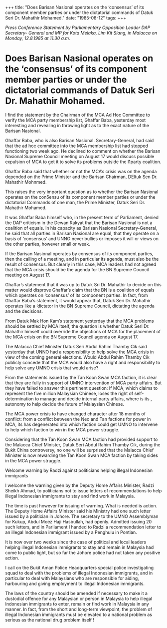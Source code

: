 +++ 
title: "Does Barisan Nasional operates on the ‘consensus’ of its component member parties or under the dictatorial commands of Datuk Seri Dr. Mahathir Mohamed."
date: "1985-08-12"
tags:
+++

_Press Conference Statement by Parliamentary Opposition Leader DAP Secretary- General and MP for Kota Melaka, Lim Kit Siang, in Malacca on Monday, 12.8.1985 at 11.30 a.m._

# Does Barisan Nasional operates on the ‘consensus’ of its component member parties or under the dictatorial commands of Datuk Seri Dr. Mahathir Mohamed.

I find the statement by the Chairman of the MCA Ad Hoc Committee to verify the MCA party membership list, Ghaffar Baba, yesterday most interesting and revealing in throwing light as to the exact nature of the Barisan Nasional.</u>

Ghaffar Baba, who is also Barisan Nasional. Secretary-General, had said that the ad hoc committee into the MCA membership list had stopped functioning two week ago. He declined to comment on whether the Barisan Nasional Supreme Council meeting on August 17 would discuss possible expulsion of MCA to get it to solve its problems outside the l1party coalition.

Ghaffar Baba said that whether or not the MCA’s crisis was on the agenda depended on the Prime Minister and the Barisan Chairman, DEltuk Sen Dr. Mahathir Mohnmed.

This raises the very important question as to whether the Barisan Nasional operates on the con5ensu of its component member parties or under the dictatorial Commands of one man, the Prime Minister, Datuk Seri Dr. Mahathir Mohamed.

It was Ghaffar Baba himself who, in the present term of Parliament, denied the DAP criticism in the Dewan Rakyat that the Barisan Nasional is not a coalition of equals. In his capacity as Barisan Nasional Secretary-General, he said that all parties in Barisan Nasional are equal, that they operate on a basis of ‘consensus’ and UNNO never bullies or imposes it will or views on the other parties, however small or weak.

If the Barisan Nasional operates by consensus of its component parties, then the calling of a meeting, and in particular its agenda, must also be the result of consensus. But clearly in this case, MCA leaders had not agreed that the MCA crisis should be the agenda for the BN Supreme Council meeting on August 17.

Ghaffar’s statement that it was up to Datuk Sri Dr. Mahathir to decide on this matter would disprove Ghaffar’s claim that the BN is a coalition of equals which operates on ‘consensus’ of its component parties. In fact, from Ghaffar Baba’s statement, it would appear that, Datuk Seri Dr. Mahathir operates like a ‘dictator in the BN Supreme Council, dictating the agenda and the decisions.

From Datuk Mak Hon Kam’s statement yesterday that the MCA problems should be settled by MCA itself, the question is whether Datuk Seri Dr. Mahathir himself could override the objections of MCA for the placement of the MCA crisis on the BN Supreme Council agenda on August 17.

The Malacca Chief Minister Datuk Seri Abdul Rahim Thamby Cik said yesterday that UNNO had a responsibility to help solve the MCA crisis in view of the coming general elections. Would Abdul Rahim Thamby Cik publicly concede that the MCA would also have a right and responsibility to help solve any UMNO crisis that would arise?


From the statements issued by the Tan Koon Swan MCA faction, it is clear that they are fully in support of UMNO intervention of MCA party affairs. But they have failed to answer this pertinent question: If MCA, which claims to represent the five million Malaysian Chinese, loses the right of self- determination to manage and decide internal party affairs, where is its , autonomy to help decide the future of Malaysian Chinese.

The MCA power crisis to have changed character after 18 months of conflict: from a conflict between the Neo and Tan factions for power in MCA, its has degenerated into which faction could get UMNO to intervene to help which faction to win in the MCA power struggle. 

Considering that the Tan Koon Swan MCA faction had provided support to the Malacca Chief Minister, Datuk Seri Abdul Rahim Thamby Cik, during the Bukit China controversy, no one will be surprised that the Malacca Chief Minister is now rewarding the Tan Koon Swan MCA faction by taking sides in the MCA power struggle.

Welcome warning by Radzi against politicians helping illegal Indonesian immigrants

I welcome the warning given by the Deputy Home Affairs Minister, Radzi Sheikh Ahmad, to politicians not to issue letters of recommendations to help illegal Indonesian immigrants to stay and find work in Malaysia. 

The time is past however for issuing of warning. What is needed is action. The Deputy Home Affairs Minister said his Ministry had one such letter issued by a politician in Johore. The secretary to the UMNO Assemblyman for Kukup, Abdul Moez Haji Hasbullah, had openly. Admitted issuing 20 such letters, and in Parliament I handed to Radzi a recommendation letter to an illegal Indonesian immigrant issued by a Penghulu in Pontian.

It is now over two weeks since the case of political and local leaders helping illegal Indonesian immigrants to stay and remain in Malaysia had come to public light, but so far the Johore police had not taken any positive action.

I call on the Bukit Aman Police Headquarters special police investigating squad to deal with the problems of illegal Indonesian immigrants, and in particular to deal with Malaysians who are responsible for aiding, harbouring and giving employment to illegal Indonesian immigrants.

The laws of the country should be amended if necessary to make it a dustodial offence for any Malaysian or person in Malaysia to help illegal Indonesian immigrants to enter, remain or find work in Malaysia in any manner. In fact, from the short and long-term viewpoint, the problem of illegal Indonesian immigrants must be elevated to a national problem as serious as the national drug problem itself !
 

